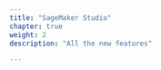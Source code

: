 ```yaml
---
title: "SageMaker Studio"
chapter: true
weight: 2
description: "All the new features"

---
```








